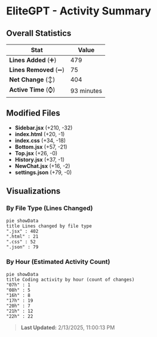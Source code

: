 # EliteGPT - Activity Summary 

## Overall Statistics

| Stat                   | Value                                                             |
| ---------------------- | ----------------------------------------------------------------- |
| **Lines Added** (➕)   | 479                                          |
| **Lines Removed** (➖) | 75                                        |
| **Net Change** (↕)    | 404                |
| **Active Time** (⌚)   | 93 minutes |


## Modified Files
- **Sidebar.jsx** (+210, -32)
- **index.html** (+20, -1)
- **index.css** (+34, -18)
- **Bottom.jsx** (+57, -21)
- **Top.jsx** (+26, -0)
- **History.jsx** (+37, -1)
- **NewChat.jsx** (+16, -2)
- **settings.json** (+79, -0)

## Visualizations

### By File Type (Lines Changed)

```mermaid
pie showData
title Lines changed by file type
".jsx" : 402
".html" : 21
".css" : 52
".json" : 79
```

### By Hour (Estimated Activity Count)

```mermaid
pie showData
title Coding activity by hour (count of changes)
"07h" : 1
"08h" : 5
"16h" : 8
"17h" : 19
"20h" : 7
"21h" : 12
"22h" : 22
```


> **Last Updated:** 2/13/2025, 11:00:13 PM